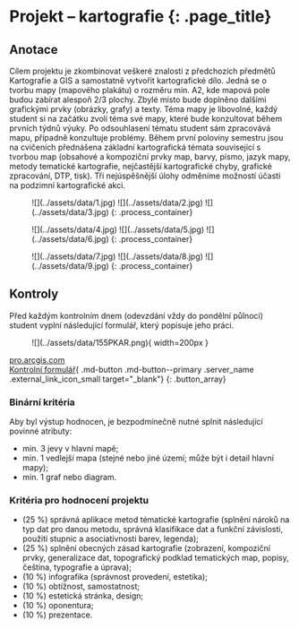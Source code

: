 
# Projekt – kartografie {: .page_title}


## Anotace
Cílem projektu je zkombinovat veškeré znalosti z předchozích předmětů Kartografie a GIS a samostatně vytvořit kartografické dílo. Jedná se o tvorbu mapy (mapového plakátu) o rozměru min. A2, kde mapová pole budou zabírat alespoň 2/3 plochy. Zbylé místo bude doplněno dalšími grafickými prvky (obrázky, grafy) a texty. Téma mapy je libovolné, každý student si na začátku zvolí téma své mapy, které bude konzultovat během prvních týdnů výuky. Po odsouhlasení tématu student sám zpracovává mapu, případně konzultuje problémy. Během první poloviny semestru jsou na cvičeních přednášena základní kartografická témata související s tvorbou map (obsahové a kompoziční prvky map, barvy, písmo, jazyk mapy, metody tematické kartografie, nejčastější kartografické chyby, grafické zpracování, DTP, tisk). Tři nejúspěšnější úlohy odměníme možností účasti na podzimní kartografické akci.

<figure markdown>
![](../assets/data/1.jpg)
![](../assets/data/2.jpg)
![](../assets/data/3.jpg)
{: .process_container}
</figure>

<figure markdown>
![](../assets/data/4.jpg)
![](../assets/data/5.jpg)
![](../assets/data/6.jpg)
{: .process_container}
</figure>

<figure markdown>
![](../assets/data/7.jpg)
![](../assets/data/8.jpg)
![](../assets/data/9.jpg)
{: .process_container}
</figure>

## Kontroly

Před každým kontrolním dnem (odevzdání vždy do pondělní půlnoci) student vyplní následující formulář, který popisuje jeho práci.

<figure markdown>
![](../assets/data/155PKAR.png){ width=200px }
</figure>

[<span>pro.arcgis.com</span><br>Kontrolní formulář](https://arcg.is/1XrH9a3){ .md-button .md-button--primary .server_name .external_link_icon_small target="_blank"}
{: .button_array}

### Binární kritéria

Aby byl výstup hodnocen, je bezpodmínečně nutné splnit následující povinné atributy:

-   min. 3 jevy v hlavní mapě;
-   min. 1 vedlejší mapa (stejné nebo jiné území; může být i detail hlavní mapy);
-   min. 1 graf nebo diagram.

### Kritéria pro hodnocení projektu

-   (25 %) správná aplikace metod tématické kartografie (splnění nároků na typ dat pro danou metodu, správná klasifikace dat a funkční závislosti, použití stupnic a asociativnosti barev, legenda);
-   (25 %) splnění obecných zásad kartografie (zobrazení, kompoziční prvky, generalizace dat, topografický podklad tematických map, popisy, čeština, typografie a úprava);
-   (10 %) infografika (správnost provedení, estetika);
-   (10 %) obtížnost, samostatnost;
-   (10 %) estetická stránka, design;
-   (10 %) oponentura;
-   (10 %) prezentace.